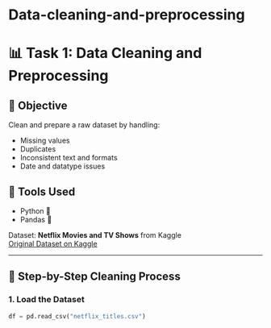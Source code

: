 # Data-cleaning-and-preprocessing 
# 📊 Task 1: Data Cleaning and Preprocessing

## 📝 Objective
Clean and prepare a raw dataset by handling:
- Missing values
- Duplicates
- Inconsistent text and formats
- Date and datatype issues

## 🧰 Tools Used
- Python 🐍
- Pandas 🐼

Dataset: **Netflix Movies and TV Shows** from Kaggle  
[Original Dataset on Kaggle](https://www.kaggle.com/datasets/shivamb/netflix-shows)

---

## 🧼 Step-by-Step Cleaning Process

### 1. Load the Dataset
```python
df = pd.read_csv("netflix_titles.csv")
